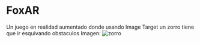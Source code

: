 # FoxAR

Un juego en realidad aumentado donde usando Image Target un zorro tiene que ir esquivando obstaculos
Imagen:
![zorro](https://user-images.githubusercontent.com/56076790/111965006-88b33a80-8af5-11eb-96eb-4bd7689245d3.jpg)

